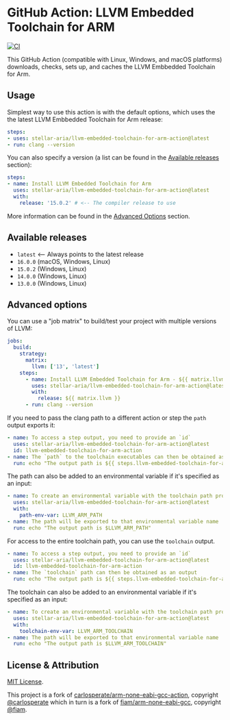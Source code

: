 # GitHub Action: LLVM Embedded Toolchain for ARM

[![CI](https://github.com/stellar-aria/llvm-embedded-toolchain-for-arm-action/actions/workflows/test.yml/badge.svg)](https://github.com/stellar-aria/llvm-embedded-toolchain-for-arm-action/workflows/test.yml)

This GitHub Action (compatible with Linux, Windows, and macOS platforms)
downloads, checks, sets up, and caches the LLVM Embbedded Toolchain for Arm.


## Usage

Simplest way to use this action is with the default options, which uses the
the latest LLVM Embbedded Toolchain for Arm release:

```yaml
steps:
- uses: stellar-aria/llvm-embedded-toolchain-for-arm-action@latest
- run: clang --version
```

You can also specify a version (a list can be found in the
[Available releases](#available-releases) section):

```yaml
steps:
- name: Install LLVM Embedded Toolchain for Arm
  uses: stellar-aria/llvm-embedded-toolchain-for-arm-action@latest
  with:
    release: '15.0.2' # <-- The compiler release to use
```

More information can be found in the [Advanced Options](#advanced-options)
section.


## Available releases

- `latest` <-- Always points to the latest release
- `16.0.0` (macOS, Windows, Linux)
- `15.0.2` (Windows, Linux)
- `14.0.0` (Windows, Linux)
- `13.0.0` (Windows, Linux)


## Advanced options

You can use a "job matrix" to build/test your project with multiple versions
of LLVM:

```yaml
jobs:
  build:
    strategy:
      matrix:
        llvm: ['13', 'latest']
    steps:
      - name: Install LLVM Embedded Toolchain for Arm - ${{ matrix.llvm }}
        uses: stellar-aria/llvm-embedded-toolchain-for-arm-action@latest
        with:
          release: ${{ matrix.llvm }}
      - run: clang --version
```

If you need to pass the clang path to a different action or step the `path`
output exports it:

```yaml
- name: To access a step output, you need to provide an `id`
  uses: stellar-aria/llvm-embedded-toolchain-for-arm-action@latest
  id: llvm-embedded-toolchain-for-arm-action
- name: The `path` to the toolchain executables can then be obtained as an output
  run: echo "The output path is ${{ steps.llvm-embedded-toolchain-for-arm-action.outputs.path }}"
```

The path can also be added to an environmental variable if it's specified as
an input:

```yaml
- name: To create an environmental variable with the toolchain path provide a name via the `path-env-var` input
  uses: stellar-aria/llvm-embedded-toolchain-for-arm-action@latest
  with:
    path-env-var: LLVM_ARM_PATH
- name: The path will be exported to that environmental variable name
  run: echo "The output path is $LLVM_ARM_PATH"
```

For access to the entire toolchain path, you can use the `toolchain` output.

```yaml
- name: To access a step output, you need to provide an `id`
  uses: stellar-aria/llvm-embedded-toolchain-for-arm-action@latest
  id: llvm-embedded-toolchain-for-arm-action
- name: The `toolchain` path can then be obtained as an output
  run: echo "The output path is ${{ steps.llvm-embedded-toolchain-for-arm-action.outputs.toolchain }}"
```

The toolchain can also be added to an environmental variable if it's specified as
an input:

```yaml
- name: To create an environmental variable with the toolchain path provide a name via the `toolchain-env-var` input
  uses: stellar-aria/llvm-embedded-toolchain-for-arm-action@latest
  with:
    toolchain-env-var: LLVM_ARM_TOOLCHAIN
- name: The path will be exported to that environmental variable name
  run: echo "The output path is $LLVM_ARM_TOOLCHAIN"
```


## License & Attribution

[MIT License](LICENSE).

This project is a fork of [carlosperate/arm-none-eabi-gcc-action](https://github.com/carlosperate/arm-none-eabi-gcc-action), copyright [@carlosperate](https://github.com/carlosperate) which in turn is a fork of [fiam/arm-none-eabi-gcc](https://github.com/fiam/arm-none-eabi-gcc), copyright [@fiam](https://github.com/fiam).
